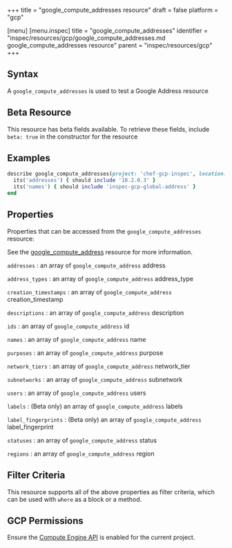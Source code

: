 +++
title = "google_compute_addresses resource"
draft = false
platform = "gcp"

[menu]
  [menu.inspec]
    title = "google_compute_addresses"
    identifier = "inspec/resources/gcp/google_compute_addresses.md google_compute_addresses resource"
    parent = "inspec/resources/gcp"
+++

## Syntax

A `google_compute_addresses` is used to test a Google Address resource

## Beta Resource

This resource has beta fields available. To retrieve these fields, include `beta: true` in the constructor for the resource

## Examples

```ruby
describe google_compute_addresses(project: 'chef-gcp-inspec', location: 'europe-west2') do
  its('addresses') { should include '10.2.0.3' }
  its('names') { should include 'inspec-gcp-global-address' }
end
```

## Properties

Properties that can be accessed from the `google_compute_addresses` resource:

See the [google_compute_address](/inspec/resources/google_compute_address/#properties) resource for more information.

`addresses`
: an array of `google_compute_address` address

`address_types`
: an array of `google_compute_address` address_type

`creation_timestamps`
: an array of `google_compute_address` creation_timestamp

`descriptions`
: an array of `google_compute_address` description

`ids`
: an array of `google_compute_address` id

`names`
: an array of `google_compute_address` name

`purposes`
: an array of `google_compute_address` purpose

`network_tiers`
: an array of `google_compute_address` network_tier

`subnetworks`
: an array of `google_compute_address` subnetwork

`users`
: an array of `google_compute_address` users

`labels`
: (Beta only) an array of `google_compute_address` labels

`label_fingerprints`
: (Beta only) an array of `google_compute_address` label_fingerprint

`statuses`
: an array of `google_compute_address` status

`regions`
: an array of `google_compute_address` region

## Filter Criteria

This resource supports all of the above properties as filter criteria, which can be used
with `where` as a block or a method.

## GCP Permissions

Ensure the [Compute Engine API](https://console.cloud.google.com/apis/library/compute.googleapis.com/) is enabled for the current project.
